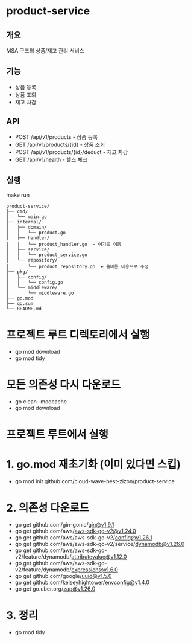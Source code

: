 # product-service

## 개요
MSA 구조의 상품/재고 관리 서비스

## 기능
- 상품 등록
- 상품 조회
- 재고 차감

## API
- POST /api/v1/products - 상품 등록
- GET /api/v1/products/{id} - 상품 조회
- POST /api/v1/products/{id}/deduct - 재고 차감
- GET /api/v1/health - 헬스 체크

## 실행
make run

```
product-service/
├── cmd/
│   └── main.go
├── internal/
│   ├── domain/
│   │   └── product.go
│   ├── handler/
│   │   └── product_handler.go  ← 여기로 이동
│   ├── service/
│   │   └── product_service.go
│   └── repository/
│       └── product_repository.go  ← 올바른 내용으로 수정
├── pkg/
│   ├── config/
│   │   └── config.go
│   └── middleware/
│       └── middleware.go
├── go.mod
├── go.sum
└── README.md
```


# 프로젝트 루트 디렉토리에서 실행
- go mod download
- go mod tidy

# 모든 의존성 다시 다운로드
- go clean -modcache
- go mod download

# 프로젝트 루트에서 실행
# 1. go.mod 재초기화 (이미 있다면 스킵)
- go mod init github.com/cloud-wave-best-zizon/product-service

# 2. 의존성 다운로드
- go get github.com/gin-gonic/gin@v1.9.1
- go get github.com/aws/aws-sdk-go-v2@v1.24.0
- go get github.com/aws/aws-sdk-go-v2/config@v1.26.1
- go get github.com/aws/aws-sdk-go-v2/service/dynamodb@v1.26.0
- go get github.com/aws/aws-sdk-go-v2/feature/dynamodb/attributevalue@v1.12.0
- go get github.com/aws/aws-sdk-go-v2/feature/dynamodb/expression@v1.6.0
- go get github.com/google/uuid@v1.5.0
- go get github.com/kelseyhightower/envconfig@v1.4.0
- go get go.uber.org/zap@v1.26.0

# 3. 정리
- go mod tidy